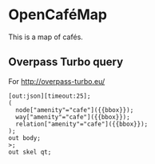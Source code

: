 OpenCaféMap
===========

This is a map of cafés.

## Overpass Turbo query

For http://overpass-turbo.eu/

```
[out:json][timeout:25];
(
  node["amenity"="cafe"]({{bbox}});
  way["amenity"="cafe"]({{bbox}});
  relation["amenity"="cafe"]({{bbox}});
);
out body;
>;
out skel qt;
```
